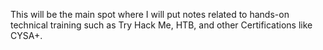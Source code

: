 This will be the main spot where I will put notes related to hands-on technical training such as Try Hack Me, HTB, and other Certifications like CYSA+. 
